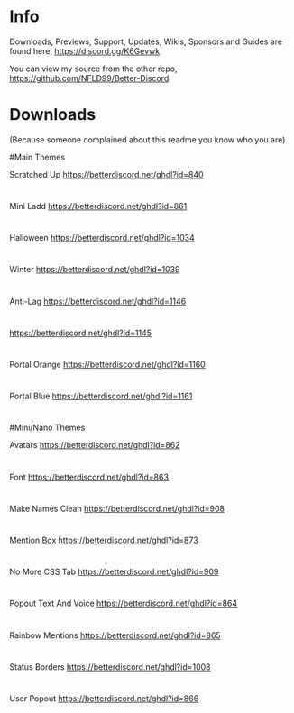 # Info
Downloads, Previews, Support, Updates, Wikis, Sponsors and Guides are found here,
https://discord.gg/K6Gevwk

You can view my source from the other repo,
https://github.com/NFLD99/Better-Discord


# Downloads
(Because someone complained about this readme you know who you are)

#Main Themes

Scratched Up
https://betterdiscord.net/ghdl?id=840
#
Mini Ladd
https://betterdiscord.net/ghdl?id=861
#
Halloween
https://betterdiscord.net/ghdl?id=1034
#
Winter
https://betterdiscord.net/ghdl?id=1039
#
Anti-Lag
https://betterdiscord.net/ghdl?id=1146
#
https://betterdiscord.net/ghdl?id=1145
#
Portal Orange
https://betterdiscord.net/ghdl?id=1160
#
Portal Blue
https://betterdiscord.net/ghdl?id=1161
#

#Mini/Nano Themes

Avatars
https://betterdiscord.net/ghdl?id=862
#
Font
https://betterdiscord.net/ghdl?id=863
#
Make Names Clean
https://betterdiscord.net/ghdl?id=908
#
Mention Box
https://betterdiscord.net/ghdl?id=873
#
No More CSS Tab
https://betterdiscord.net/ghdl?id=909
#
Popout Text And Voice
https://betterdiscord.net/ghdl?id=864
#
Rainbow Mentions
https://betterdiscord.net/ghdl?id=865
#
Status Borders
https://betterdiscord.net/ghdl?id=1008
#
User Popout
https://betterdiscord.net/ghdl?id=866
#
